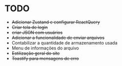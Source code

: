 # TODO

- ~~Adicionar Zustand e configurar ReactQuery~~
- ~~Criar tela de login~~
- ~~criar JSON com usuários~~
- ~~Adicionar a funcionalidade de enviar arquivos~~
- Contabilizar a quantidade de armazenamento usada
- Menu de informações do arquivo
- ~~Estilização geral do site~~
- ~~Toastify para mensagens de erro~~